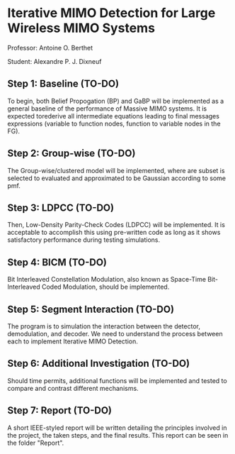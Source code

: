 # Iterative MIMO Detection for Large Wireless MIMO Systems
Professor: Antoine O. Berthet

Student: Alexandre P. J. Dixneuf 

Step 1: Baseline (TO-DO)
------------

To begin, both Belief Propogation (BP) and GaBP will be implemented as a general baseline of the performance of Massive 
MIMO systems. It is expected torederive all intermediate equations leading to final messages expressions 
(variable to function nodes, function to variable nodes in the FG).

Step 2: Group-wise (TO-DO)
------------

The Group-wise/clustered model will be implemented, where are subset is selected to evaluated and approximated 
to be Gaussian according to some pmf.

Step 3: LDPCC (TO-DO)
------------

Then, Low-Density Parity-Check Codes (LDPCC) will be implemented. It is acceptable to accomplish this using pre-written
code as long as it shows satisfactory performance during testing simulations.

Step 4: BICM (TO-DO)
------------

Bit Interleaved Constellation Modulation, also known as Space-Time Bit-Interleaved Coded Modulation, should be
implemented.

Step 5: Segment Interaction (TO-DO)
------------

The program is to simulation the interaction between the detector, demodulation, and decoder. We need to understand 
the process between each to implement Iterative MIMO Detection.

Step 6: Additional Investigation (TO-DO)
------------

Should time permits, additional functions will be implemented and tested to compare and contrast different mechanisms.


Step 7: Report (TO-DO)
--------

A short IEEE-styled report will be written detailing the principles involved in the project, the taken steps, and 
the final results. This report can be seen in the folder "Report".